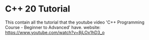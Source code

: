 # C++ 20 Tutorial

This contain all the tutorial that the youtube video 'C++ Programming Course - Beginner to Advanced' have.
website: https://www.youtube.com/watch?v=8jLOx1hD3_o